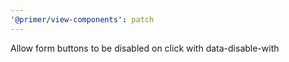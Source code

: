 ```yaml
---
'@primer/view-components': patch
---
```


Allow form buttons to be disabled on click with data-disable-with

<!-- Changed components: _none_ -->
